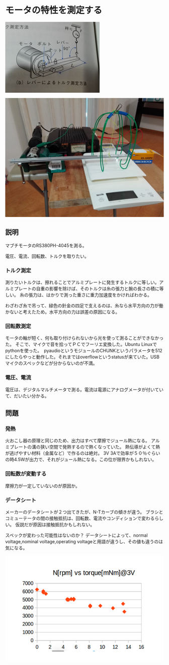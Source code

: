 # モータの特性を測定する

![原理](motor_measure2.png)

![装置](rig1.png)

## 説明

マブチモータのRS380PH-4045を測る。

電圧、電流、回転数、トルクを取りたい。

### トルク測定

測りたいトルクは、擦れることでアルミプレートに発生するトルクに等しい。アルミプレートの自重の影響を除けば、そのトルクは糸の張力と腕の長さの積に等しい。
糸の張力は、はかりで測った重さに重力加速度をかければわかる。

わざわざ糸で吊って、緑色の針金の四足で支えるのは、糸なら水平方向の力が働かないと考えたため。水平方向の力は誤差の原因になる。

### 回転数測定

モータの軸が短く、何も取り付けられないから光を使って測ることができなかった。
そこで、マイクで音を拾ってＰＣでフーリエ変換した。Ubuntu Linuxでpythonを使った。　pyaudioというモジュールのCHUNKというパラメータを512にしたらやっと動作した。それまではoverflowというstatusが来ていた。USBマイクのスペックなどが分からないのが不満。

### 電圧、電流
電圧は、デジタルマルチメータで測る。電流は電源にアナログメータが付いていて、だいたい分かる。

## 問題

### 発熱

火おこし器の原理と同じのため、出力はすべて摩擦でジュール熱になる。
アルミプレートの溝の狭い空間で発熱するので熱くなっていた。
熱伝導がよくて熱が逃げやすい材料（金属など）で作るのは絶対。
3V 3Aで効率が５０％ぐらいの時4.5Wが出力で、それがジュール熱になる。この位が限界かもしれない。

### 回転数が変動する

摩擦力が一定していないのが原因か。

### データシート

メーカーのデータシートが２つ出てきたが、N-Tカーブの傾きが違う。
ブラシとコミューテータの間の接触抵抗は、回転数、電流やコンディションで変わるらしい。
仮説だが原因は接触抵抗かもしれない。

スペックが変わった可能性はないのか？
データシートによって、normal voltage,nominal voltage,operating voltageと用語が違うし、その値も違うのは気になる。

![データ](dataP.png)



